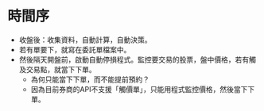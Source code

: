 

# 時間序

* 收盤後：收集資料，自動計算，自動決策。
* 若有單要下，就寫在委託單檔案中。
* 然後隔天開盤前，啟動自動停損程式。監控要交易的股票，盤中價格，若有觸及交易點，就當下下單。
  * 為何只能當下下單，而不能提前預約？
  * 因為目前券商的API不支援「觸價單」，只能用程式監控價格，然後當下下單。